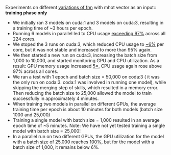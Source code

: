 Experiments on different [variations of fnn](https://docs.google.com/spreadsheets/d/1jt4Pvdz58qs0LyAnSjYr0MTpzy5ZfNonw5bBtfbIvKY/edit?gid=212563191#gid=212563191) with mhot vector as an input::
**training phase only**
- We initially ran 3 models on cuda:1 and 3 models on cuda:3, resulting in a training time of ~3 hours per epoch.
- Running 6 models in parallel led to CPU usage [exceeding 97%](https://github.com/mahdis-saeedi/OpeNTF/blob/main/docs/e2e_journal_experiment/cpu%26gpu_usage/cpu_6models_2gpus.txt) across all 224 cores.
- We stoped the 3 runs on cuda:3, which reduced CPU usage to [~6%](https://github.com/mahdis-saeedi/OpeNTF/blob/main/docs/e2e_journal_experiment/cpu%26gpu_usage/cpu_3models_1gpu_not_stable.txt) per core, but it was not stable and increased to more than 95% again.
- We then started a new run on cuda:3, increasing the batch size from 1,000 to 10,000, and started monitoring GPU and CPU utilization.
As a result:
GPU memory usage increased [5×.](https://github.com/mahdis-saeedi/OpeNTF/blob/main/docs/e2e_journal_experiment/cpu%26gpu_usage/gpu_memory.txt)
CPU usage again rose above 97% across all cores.
- We ran a test with 1 epoch and batch size = 50,000 on coda:3 ( it was the only run on coda:3. coda:1 was involved in running one model), while skipping the merging step of skills, which resulted in a memory error. Then reducing the batch size to 25,000 allowed the model to train successfully in approximately 4 minutes.
- When training two models in parallel on different GPUs, the average training time per epoch is about 10 minutes for both models (batch size 1000 and 25,000)
- Training a single model with batch size = 1,000 resulted in an average epoch time of ~5 minutes.
Note: We have not yet tested training a single model with batch size = 25,000!
- In a parallel run on two different GPUs, the GPU utilization for the model with a batch size of 25,000 reaches [100%](https://github.com/mahdis-saeedi/OpeNTF/blob/main/docs/e2e_journal_experiment/cpu%26gpu_usage/gpu_utilization.txt), but for the model with a batch size of 1,000, it remains below 6%.


